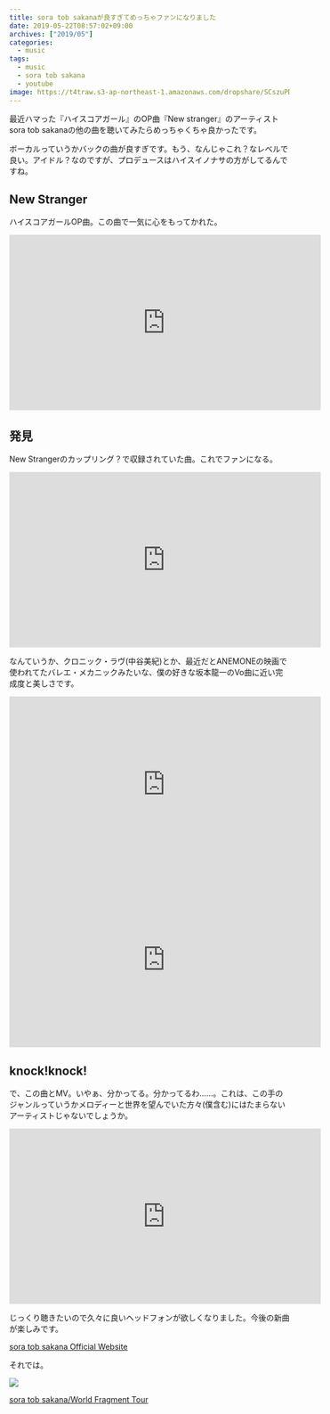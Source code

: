 ```yaml
---
title: sora tob sakanaが良すぎてめっちゃファンになりました
date: 2019-05-22T08:57:02+09:00
archives: ["2019/05"]
categories:
  - music
tags:
  - music
  - sora tob sakana
  - youtube
image: https://t4traw.s3-ap-northeast-1.amazonaws.com/dropshare/SCszuPDROcwWUMsJXb3ko6dMmIoZ9BEE.jpg
---
```

最近ハマった『ハイスコアガール』のOP曲『New stranger』のアーティストsora tob sakanaの他の曲を聴いてみたらめっちゃくちゃ良かったです。

<!--more-->

ボーカルっていうかバックの曲が良すぎです。もう、なんじゃこれ？なレベルで良い。アイドル？なのですが、プロデュースはハイスイノナサの方がしてるんですね。

## New Stranger

ハイスコアガールOP曲。この曲で一気に心をもってかれた。

<iframe width="560" height="315" src="https://www.youtube.com/embed/Tbu_7WtAjU8" frameborder="0" allow="accelerometer; autoplay; encrypted-media; gyroscope; picture-in-picture" allowfullscreen></iframe>

## 発見

New Strangerのカップリング？で収録されていた曲。これでファンになる。

<iframe width="560" height="315" src="https://www.youtube.com/embed/cI90_oRPEPM" frameborder="0" allow="accelerometer; autoplay; encrypted-media; gyroscope; picture-in-picture" allowfullscreen></iframe>

なんていうか、クロニック・ラヴ(中谷美紀)とか、最近だとANEMONEの映画で使われてたバレエ・メカニックみたいな、僕の好きな坂本龍一のVo曲に近い完成度と美しさです。

<iframe width="560" height="315" src="https://www.youtube.com/embed/FQRy3NKN4i8" frameborder="0" allow="accelerometer; autoplay; encrypted-media; gyroscope; picture-in-picture" allowfullscreen></iframe>

<iframe width="560" height="315" src="https://www.youtube.com/embed/IX-usZFwxhc" frameborder="0" allow="accelerometer; autoplay; encrypted-media; gyroscope; picture-in-picture" allowfullscreen></iframe>

## knock!knock!

で、この曲とMV。いやぁ、分かってる。分かってるわ……。これは、この手のジャンルっていうかメロディーと世界を望んでいた方々(僕含む)にはたまらないアーティストじゃないでしょうか。

<iframe width="560" height="315" src="https://www.youtube.com/embed/MyikIWSAEE4" frameborder="0" allow="accelerometer; autoplay; encrypted-media; gyroscope; picture-in-picture" allowfullscreen></iframe>

じっくり聴きたいので久々に良いヘッドフォンが欲しくなりました。今後の新曲が楽しみです。

[sora tob sakana Official Website](https://soratobsakana.tokyo/)

それでは。

<div class="amazfy">
<a href="https://www.amazon.co.jp/dp/B07L8XCBHV?tag=t4traw-22">
<img src="https://ws-fe.amazon-adsystem.com/widgets/q?_encoding=UTF8&ASIN=B07L8XCBHV&Format=_SL250_&ID=AsinImage&MarketPlace=JP&ServiceVersion=20070822&WS=1&tag=t4traw-22&language=ja_JP">
<p>sora tob sakana/World Fragment Tour</p>
</a>
</div>